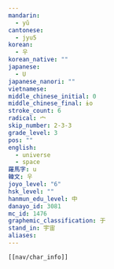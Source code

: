 ```yaml
---
mandarin:
  - yǔ
cantonese:
  - jyu5
korean:
  - 우
korean_native: ""
japanese:
  - U
japanese_nanori: ""
vietnamese:
middle_chinese_initial: 0
middle_chinese_final: ɨo
stroke_count: 6
radical: 宀
skip_number: 2-3-3
grade_level: 3
pos: ""
english:
  - universe
  - space
羅馬字: u
韓文: 우
joyo_level: "6"
hsk_level: ""
hanmun_edu_level: 中
danayo_id: 3081
mc_id: 1476
graphemic_classification: 于
stand_in: 宇宙
aliases:
---
```

```meta-bind-embed
[[nav/char_info]]
```
